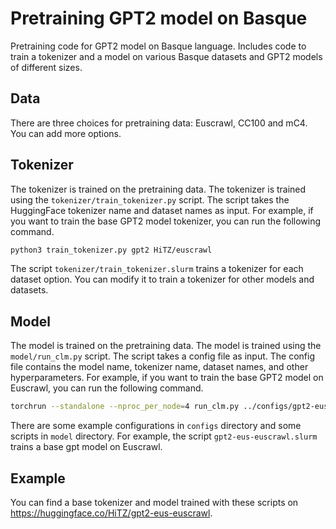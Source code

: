 # Pretraining GPT2 model on Basque

Pretraining code for GPT2 model on Basque language. Includes code to train a tokenizer and a model on various Basque datasets and GPT2 models of different sizes.

## Data

There are three choices for pretraining data: Euscrawl, CC100 and mC4. You can add more options.

## Tokenizer

The tokenizer is trained on the pretraining data. The tokenizer is trained using the `tokenizer/train_tokenizer.py` script. The script takes the HuggingFace tokenizer name and dataset names as input. For example, if you want to train the base GPT2 model tokenizer, you can run the following command.

```bash
python3 train_tokenizer.py gpt2 HiTZ/euscrawl
```

The script `tokenizer/train_tokenizer.slurm` trains a tokenizer for each dataset option. You can modify it to train a tokenizer for other models and datasets.
## Model

The model is trained on the pretraining data. The model is trained using the `model/run_clm.py` script. The script takes a config file as input. The config file contains the model name, tokenizer name, dataset names, and other hyperparameters. For example, if you want to train the base GPT2 model on Euscrawl, you can run the following command.

```bash
torchrun --standalone --nproc_per_node=4 run_clm.py ../configs/gpt2-eus-euscrawl.yaml
```

There are some example configurations in `configs` directory and some scripts in `model` directory. For example, the script `gpt2-eus-euscrawl.slurm` trains a base gpt model on Euscrawl. 

## Example

You can find a base tokenizer and model trained with these scripts on https://huggingface.co/HiTZ/gpt2-eus-euscrawl.